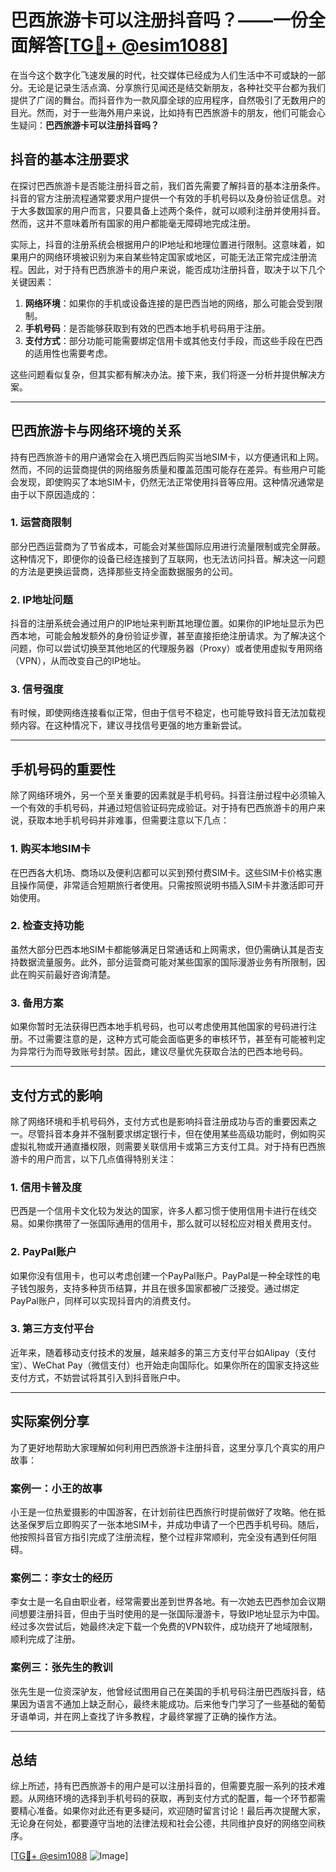 # 巴西旅游卡可以注册抖音吗？——一份全面解答[[TG💪+ @esim1088](https://t.me/s/esim1088)]

在当今这个数字化飞速发展的时代，社交媒体已经成为人们生活中不可或缺的一部分。无论是记录生活点滴、分享旅行见闻还是结交新朋友，各种社交平台都为我们提供了广阔的舞台。而抖音作为一款风靡全球的应用程序，自然吸引了无数用户的目光。然而，对于一些海外用户来说，比如持有巴西旅游卡的朋友，他们可能会心生疑问：**巴西旅游卡可以注册抖音吗？**

## 抖音的基本注册要求

在探讨巴西旅游卡是否能注册抖音之前，我们首先需要了解抖音的基本注册条件。抖音的官方注册流程通常要求用户提供一个有效的手机号码以及身份验证信息。对于大多数国家的用户而言，只要具备上述两个条件，就可以顺利注册并使用抖音。然而，这并不意味着所有国家的用户都能毫无障碍地完成注册。

实际上，抖音的注册系统会根据用户的IP地址和地理位置进行限制。这意味着，如果用户的网络环境被识别为来自某些特定国家或地区，可能无法正常完成注册流程。因此，对于持有巴西旅游卡的用户来说，能否成功注册抖音，取决于以下几个关键因素：

1. **网络环境**：如果你的手机或设备连接的是巴西当地的网络，那么可能会受到限制。
2. **手机号码**：是否能够获取到有效的巴西本地手机号码用于注册。
3. **支付方式**：部分功能可能需要绑定信用卡或其他支付手段，而这些手段在巴西的适用性也需要考虑。

这些问题看似复杂，但其实都有解决办法。接下来，我们将逐一分析并提供解决方案。

---

## 巴西旅游卡与网络环境的关系

持有巴西旅游卡的用户通常会在入境巴西后购买当地SIM卡，以方便通讯和上网。然而，不同的运营商提供的网络服务质量和覆盖范围可能存在差异。有些用户可能会发现，即使购买了本地SIM卡，仍然无法正常使用抖音等应用。这种情况通常是由于以下原因造成的：

### 1. **运营商限制**
部分巴西运营商为了节省成本，可能会对某些国际应用进行流量限制或完全屏蔽。这种情况下，即便你的设备已经连接到了互联网，也无法访问抖音。解决这一问题的方法是更换运营商，选择那些支持全面数据服务的公司。

### 2. **IP地址问题**
抖音的注册系统会通过用户的IP地址来判断其地理位置。如果你的IP地址显示为巴西本地，可能会触发额外的身份验证步骤，甚至直接拒绝注册请求。为了解决这个问题，你可以尝试切换至其他地区的代理服务器（Proxy）或者使用虚拟专用网络（VPN），从而改变自己的IP地址。

### 3. **信号强度**
有时候，即使网络连接看似正常，但由于信号不稳定，也可能导致抖音无法加载视频内容。在这种情况下，建议寻找信号更强的地方重新尝试。

---

## 手机号码的重要性

除了网络环境外，另一个至关重要的因素就是手机号码。抖音注册过程中必须输入一个有效的手机号码，并通过短信验证码完成验证。对于持有巴西旅游卡的用户来说，获取本地手机号码并非难事，但需要注意以下几点：

### 1. **购买本地SIM卡**
在巴西各大机场、商场以及便利店都可以买到预付费SIM卡。这些SIM卡价格实惠且操作简便，非常适合短期旅行者使用。只需按照说明书插入SIM卡并激活即可开始使用。

### 2. **检查支持功能**
虽然大部分巴西本地SIM卡都能够满足日常通话和上网需求，但仍需确认其是否支持数据流量服务。此外，部分运营商可能对某些国家的国际漫游业务有所限制，因此在购买前最好咨询清楚。

### 3. **备用方案**
如果你暂时无法获得巴西本地手机号码，也可以考虑使用其他国家的号码进行注册。不过需要注意的是，这种方式可能会面临更多的审核环节，甚至有可能被判定为异常行为而导致账号封禁。因此，建议尽量优先获取合法的巴西本地号码。

---

## 支付方式的影响

除了网络环境和手机号码外，支付方式也是影响抖音注册成功与否的重要因素之一。尽管抖音本身并不强制要求绑定银行卡，但在使用某些高级功能时，例如购买虚拟礼物或开通直播权限，则需要关联信用卡或第三方支付工具。对于持有巴西旅游卡的用户而言，以下几点值得特别关注：

### 1. **信用卡普及度**
巴西是一个信用卡文化较为发达的国家，许多人都习惯于使用信用卡进行在线交易。如果你携带了一张国际通用的信用卡，那么就可以轻松应对相关费用支付。

### 2. **PayPal账户**
如果你没有信用卡，也可以考虑创建一个PayPal账户。PayPal是一种全球性的电子钱包服务，支持多种货币结算，并且在很多国家都被广泛接受。通过绑定PayPal账户，同样可以实现抖音内的消费支付。

### 3. **第三方支付平台**
近年来，随着移动支付技术的发展，越来越多的第三方支付平台如Alipay（支付宝）、WeChat Pay（微信支付）也开始走向国际化。如果你所在的国家支持这些支付方式，不妨尝试将其引入到抖音账户中。

---

## 实际案例分享

为了更好地帮助大家理解如何利用巴西旅游卡注册抖音，这里分享几个真实的用户故事：

### 案例一：小王的故事
小王是一位热爱摄影的中国游客，在计划前往巴西旅行时提前做好了攻略。他在抵达圣保罗后立即购买了一张本地SIM卡，并成功申请了一个巴西手机号码。随后，他按照抖音官方指引完成了注册流程，整个过程非常顺利，完全没有遇到任何阻碍。

### 案例二：李女士的经历
李女士是一名自由职业者，经常需要出差到世界各地。有一次她去巴西参加会议期间想要注册抖音，但由于当时使用的是一张国际漫游卡，导致IP地址显示为中国。经过多次尝试后，她最终决定下载一个免费的VPN软件，成功绕开了地域限制，顺利完成了注册。

### 案例三：张先生的教训
张先生是一位资深驴友，他曾经试图用自己在美国的手机号码注册巴西版抖音，结果因为语言不通加上缺乏耐心，最终未能成功。后来他专门学习了一些基础的葡萄牙语单词，并在网上查找了许多教程，才最终掌握了正确的操作方法。

---

## 总结

综上所述，持有巴西旅游卡的用户是可以注册抖音的，但需要克服一系列的技术难题。从网络环境的选择到手机号码的获取，再到支付方式的配置，每一个环节都需要精心准备。如果你对此还有更多疑问，欢迎随时留言讨论！最后再次提醒大家，无论身在何处，都要遵守当地的法律法规和社会公德，共同维护良好的网络空间秩序。

[[TG💪+ @esim1088](https://t.me/s/esim1088) ![Image](https://i.postimg.cc/4NQfJmqS/Snipaste-2025-05-13-00-14-12.png)]